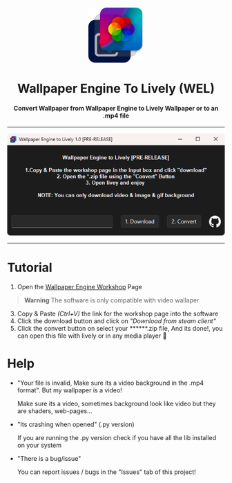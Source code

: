 <p align="center">
  <img src="https://raw.githubusercontent.com/CroissantDuNord/we-to-lively/main/media/loog%20WEL.png?token=GHSAT0AAAAAAB6YTS6J5PF54NQ5HFQO46ZKZAU743A" width="128px" height="128px" alt="Logo">
</p>
<h1 align="center">Wallpaper Engine To Lively (WEL)</h1>
<h4 align="center">Convert Wallpaper from Wallpaper Engine to Lively Wallpaper or to an .mp4 file</h4>
</p>
 
 ---

<p align="center">
  <img src="https://raw.githubusercontent.com/CroissantDuNord/we-to-lively/main/media/window.png?token=GHSAT0AAAAAAB6YTS6IVS36OLI4LFLLOA7CZAVAK7A" alt="Logo">
  
---
# Tutorial
1. Open the [Wallpaper Engine Workshop](https://steamcommunity.com/app/431960/workshop/) Page
> **Warning**
> The software is only compatible with video wallaper
3. Copy & Paste *(Ctrl+V)* the link for the workshop page into the software
4. Click the download button and click on *"Download from steam client"*
5. Click the convert button on select your ******.zip file, And its done!, you can open this file with lively or in any media player 🎉

# Help
- "Your file is invalid, Make sure its a video background in the .mp4 format". But my wallpaper is a video!

    Make sure its a video, sometimes background look like video but they are shaders, web-pages...

  
- "Its crashing when opened" (.py version)

     If you are running the .py version check if you have all the lib installed on your system
  
- "There is a bug/issue"
     
    You can report issues / bugs in the "Issues" tab of this project!
